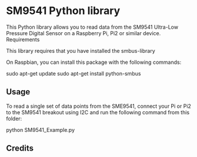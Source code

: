 # SM9541 Python library

This Python library allows you to read data from the SM9541 Ultra-Low Pressure Digital Sensor on a Raspberry Pi, Pi2 or similar device.
Requirements

This library requires that you have installed the smbus-library

On Raspbian, you can install this package with the following commands:

sudo apt-get update
sudo apt-get install python-smbus

## Usage

To read a single set of data points from the SME9541, connect your Pi or Pi2 to the SM9541 breakout using I2C and run the following command from this folder:

python SM9541_Example.py

## Credits

